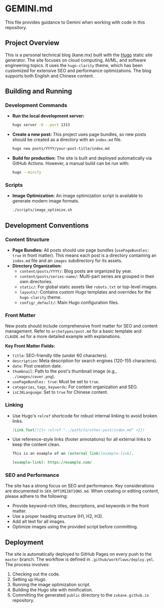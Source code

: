 # GEMINI.md

This file provides guidance to Gemini when working with code in this repository.

## Project Overview

This is a personal technical blog (kane.mx) built with the [Hugo][hugo-url] static site generator. The site focuses on cloud computing, AI/ML, and software engineering topics. It uses the `hugo-clarity` theme, which has been customized for extensive SEO and performance optimizations. The blog supports both English and Chinese content.

## Building and Running

### Development Commands

*   **Run the local development server:**
    ```bash
    hugo server -D --port 1313
    ```
*   **Create a new post:**
    This project uses page bundles, so new posts should be created as a directory with an `index.md` file.
    ```bash
    hugo new posts/YYYY/your-post-title/index.md
    ```
*   **Build for production:**
    The site is built and deployed automatically via GitHub Actions. However, a manual build can be run with:
    ```bash
    hugo --minify
    ```

### Scripts

*   **Image Optimization:** An image optimization script is available to generate modern image formats.
    ```bash
    ./scripts/image_optimize.sh
    ```

## Development Conventions

### Content Structure

*   **Page Bundles:** All posts should use page bundles (`usePageBundles: true` in front matter). This means each post is a directory containing an `index.md` file and an `images` subdirectory for its assets.
*   **Directory Organization:**
    *   `content/posts/YYYY/`: Blog posts are organized by year.
    *   `content/posts/series-name/`: Multi-part series are grouped in their own directories.
    *   `static/`: For global static assets like `robots.txt` or top-level images.
    *   `layouts/`: Contains custom Hugo templates and overrides for the `hugo-clarity` theme.
    *   `config/_default/`: Main Hugo configuration files.

### Front Matter

New posts should include comprehensive front matter for SEO and content management. Refer to `archetypes/post.md` for a basic template and `CLAUDE.md` for a more detailed example with explanations.

**Key Front Matter Fields:**
*   `title`: SEO-friendly title (under 60 characters).
*   `description`: Meta description for search engines (120-155 characters).
*   `date`: Post creation date.
*   `thumbnail`: Path to the post's thumbnail image (e.g., `./images/cover.png`).
*   `usePageBundles: true`: Must be set to `true`.
*   `categories`, `tags`, `keywords`: For content organization and SEO.
*   `isCJKLanguage`: Set to `true` for Chinese content.

### Linking

*   Use Hugo's `relref` shortcode for robust internal linking to avoid broken links.
    ```markdown
    [Link Text]({{< relref "../path/to/other-post/index.md" >}})
    ```
*   Use reference-style links (footer annotations) for all external links to keep the content clean.
    ```markdown
    This is an example of an [external link][example-link].

    [example-link]: https://example.com/
    ```

### SEO and Performance

The site has a strong focus on SEO and performance. Key considerations are documented in `SEO_OPTIMIZATIONS.md`. When creating or editing content, please adhere to the following:
*   Provide keyword-rich titles, descriptions, and keywords in the front matter.
*   Use a proper heading structure (H1, H2, H3).
*   Add alt text for all images.
*   Optimize images using the provided script before committing.

## Deployment

The site is automatically deployed to GitHub Pages on every push to the `master` branch. The workflow is defined in `.github/workflows/deploy.yml`. The process involves:
1.  Checking out the code.
2.  Setting up Hugo.
3.  Running the image optimization script.
4.  Building the Hugo site with minification.
5.  Committing the generated `public` directory to the `zxkane.github.io` repository.

[hugo-url]: https://gohugo.io/
